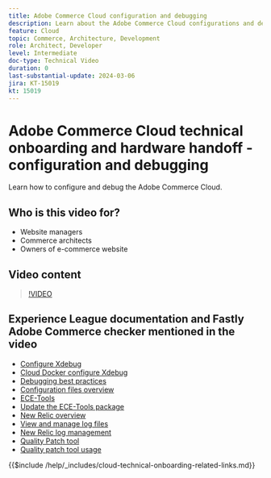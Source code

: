 ```yaml
---
title: Adobe Commerce Cloud configuration and debugging
description: Learn about the Adobe Commerce Cloud configurations and debugging.
feature: Cloud
topic: Commerce, Architecture, Development
role: Architect, Developer
level: Intermediate
doc-type: Technical Video
duration: 0
last-substantial-update: 2024-03-06
jira: KT-15019
kt: 15019
---
```


# Adobe Commerce Cloud technical onboarding and hardware handoff - configuration and debugging

Learn how to configure and debug the Adobe Commerce Cloud.

## Who is this video for?

- Website managers
- Commerce architects
- Owners of e-commerce website

## Video content

>[!VIDEO](https://video.tv.adobe.com/v/3427709?learn=on)

## Experience League documentation and Fastly Adobe Commerce checker mentioned in the video

- [Configure Xdebug](https://experienceleague.adobe.com/docs/commerce-cloud-service/user-guide/develop/test/debug.html)
- [Cloud Docker configure Xdebug](https://developer.adobe.com/commerce/cloud-tools/docker/test/configure-xdebug/)
- [Debugging best practices](https://experienceleague.adobe.com/docs/commerce-operations/implementation-playbook/best-practices/development/debugging.html)
- [Configuration files overview](https://experienceleague.adobe.com/docs/commerce-cloud-service/user-guide/configure/overview.html)
- [ECE-Tools](https://experienceleague.adobe.com/docs/commerce-cloud-service/user-guide/dev-tools/ece-tools/package-overview.html)
- [Update the ECE-Tools package](https://experienceleague.adobe.com/docs/commerce-cloud-service/user-guide/dev-tools/ece-tools/update-package.html)
- [New Relic overview](https://experienceleague.adobe.com/docs/commerce-cloud-service/user-guide/monitor/new-relic/new-relic-service.html)
- [View and manage log files](https://experienceleague.adobe.com/docs/commerce-cloud-service/user-guide/develop/test/log-locations.html)
- [New Relic log management](https://experienceleague.adobe.com/docs/commerce-cloud-service/user-guide/monitor/new-relic/log-management.html)
- [Quality Patch tool](https://experienceleague.adobe.com/tools/commerce-quality-patches/index.html)
- [Quality patch tool usage](https://experienceleague.adobe.com/docs/commerce-operations/tools/quality-patches-tool/usage.html)

{{$include /help/_includes/cloud-technical-onboarding-related-links.md}}
